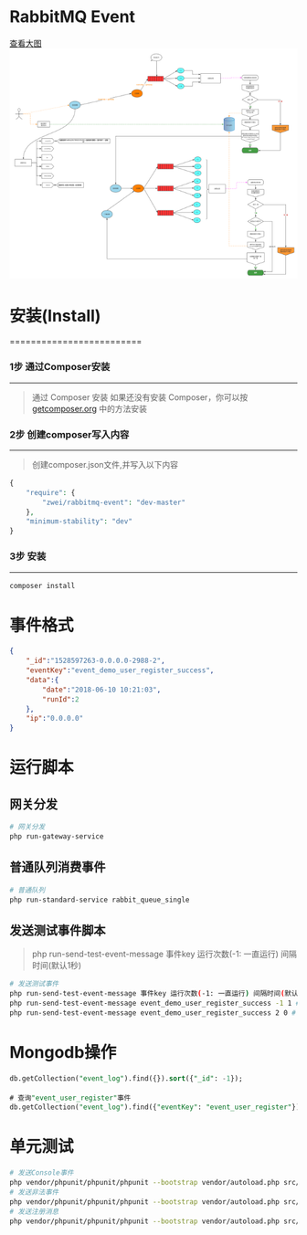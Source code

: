 # RabbitMQ Event

[查看大图](https://raw.githubusercontent.com/qq1060656096/event-rabbitmq/master/dev/images/event-rabbmitmq.png)
![Event RabbitMQ流程图](dev/images/event-rabbmitmq.small.png?dev/images/event-rabbmitmq.png)

# 安装(Install)
=========================

### 1步 通过Composer安装
-------------------------
> 通过 Composer 安装
如果还没有安装 Composer，你可以按 [getcomposer.org](https://getcomposer.org/) 中的方法安装


### 2步 创建composer写入内容
-------------------------
> 创建composer.json文件,并写入以下内容

```php
{
	"require": {
		"zwei/rabbitmq-event": "dev-master"
    },
	"minimum-stability": "dev"
}
```


### 3步 安装
-------------------------
```php
composer install
```

# 事件格式

```json
{
    "_id":"1528597263-0.0.0.0-2988-2",
    "eventKey":"event_demo_user_register_success",
    "data":{
        "date":"2018-06-10 10:21:03",
        "runId":2
    },
    "ip":"0.0.0.0"
}
```

# 运行脚本

## 网关分发
```bash
# 网关分发
php run-gateway-service
```
## 普通队列消费事件
```bash
# 普通队列
php run-standard-service rabbit_queue_single
```

## 发送测试事件脚本
> php run-send-test-event-message 事件key 运行次数(-1: 一直运行) 间隔时间(默认1秒)

```bash
# 发送测试事件
php run-send-test-event-message 事件key 运行次数(-1: 一直运行) 间隔时间(默认1秒)
php run-send-test-event-message event_demo_user_register_success -1 1 # 一直运行脚本,每秒发送一次事件
php run-send-test-event-message event_demo_user_register_success 2 0 # 运行2次脚本,连续发送事件

```

# Mongodb操作
```sql
db.getCollection("event_log").find({}).sort({"_id": -1});

# 查询"event_user_register"事件
db.getCollection("event_log").find({"eventKey": "event_user_register"}).pretty().sort({"_id": -1}).limit(100);
```

# 单元测试
```bash
# 发送Console事件
php vendor/phpunit/phpunit/phpunit --bootstrap vendor/autoload.php src/Tests/Queue/Services/GatewayServiceTest.php --filter testSendEventKeyEventConsole
# 发送非法事件
php vendor/phpunit/phpunit/phpunit --bootstrap vendor/autoload.php src/Tests/Queue/Services/GatewayServiceTest.php --filter testSendEventKeyEventNotFund
# 发送注册消息
php vendor/phpunit/phpunit/phpunit --bootstrap vendor/autoload.php src/Tests/Queue/Services/GatewayServiceTest.php --filter testSendEventKeyEventUserRegister
```